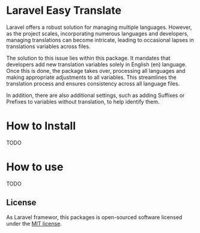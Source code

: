 # Laravel Easy Translate 

Laravel offers a robust solution for managing multiple languages. However, as the project scales, incorporating numerous languages and developers, managing translations can become intricate, leading to occasional lapses in translations variables across files.

The solution to this issue lies within this package. It mandates that developers add new translation variables solely in English (en) language. Once this is done, the package takes over, processing all languages and making appropriate adjustments to all variables. This streamlines the translation process and ensures consistency across all language files.

In addition, there are also additional settings, such as adding Suffixes or Prefixes to variables without translation, to help identify them.

# How to Install

TODO

# How to use

TODO

## License

As Laravel framewor, this packages is open-sourced software licensed under the [MIT license](https://opensource.org/licenses/MIT).
